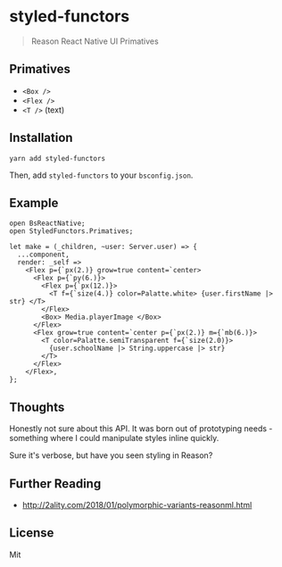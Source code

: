 # styled-functors

> Reason React Native UI Primatives 

## Primatives 

* `<Box />`
* `<Flex />`
* `<T />` (text)

## Installation

`yarn add styled-functors`

Then, add `styled-functors` to your `bsconfig.json`.

## Example

```reason
open BsReactNative;
open StyledFunctors.Primatives;

let make = (_children, ~user: Server.user) => {
  ...component,
  render: _self =>
    <Flex p={`px(2.)} grow=true content=`center>
      <Flex p={`py(6.)}>
        <Flex p={`px(12.)}>
          <T f={`size(4.)} color=Palatte.white> {user.firstName |> str} </T>
        </Flex>
        <Box> Media.playerImage </Box>
      </Flex>
      <Flex grow=true content=`center p={`px(2.)} m={`mb(6.)}>
        <T color=Palatte.semiTransparent f={`size(2.0)}>
          {user.schoolName |> String.uppercase |> str}
        </T>
      </Flex>
    </Flex>,
};

```

## Thoughts

Honestly not sure about this API. It was born out of prototyping needs - something where I could manipulate styles inline quickly. 

Sure it's verbose, but have you seen styling in Reason?

## Further Reading 

* http://2ality.com/2018/01/polymorphic-variants-reasonml.html

License
---
Mit
